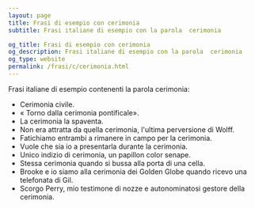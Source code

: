 ```yaml
---
layout: page
title: Frasi di esempio con cerimonia 
subtitle: Frasi italiane di esempio con la parola  cerimonia

og_title: Frasi di esempio con cerimonia 
og_description: Frasi italiane di esempio con la parola  cerimonia
og_type: website
permalink: /frasi/c/cerimonia.html
---
```


Frasi italiane di esempio contenenti la parola cerimonia:


- Cerimonia civile.
- « Torno dalla cerimonia pontificale».
- La cerimonia la spaventa.
- Non era attratta da quella cerimonia, l'ultima perversione di Wolff.
- Fatichiamo entrambi a rimanere in campo per la cerimonia.
- Vuole che sia io a presentarla durante la cerimonia.
- Unico indizio di cerimonia, un papillon color senape.
- Stessa cerimonia quando si bussa alla porta di una cella.
- Brooke e io siamo alla cerimonia dei Golden Globe quando ricevo una telefonata di Gil.
- Scorgo Perry, mio testimone di nozze e autonominatosi gestore della cerimonia.
